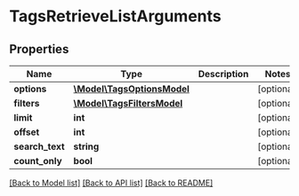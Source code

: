 # TagsRetrieveListArguments

## Properties
Name | Type | Description | Notes
------------ | ------------- | ------------- | -------------
**options** | [**\Model\TagsOptionsModel**](TagsOptionsModel.md) |  | [optional] 
**filters** | [**\Model\TagsFiltersModel**](TagsFiltersModel.md) |  | [optional] 
**limit** | **int** |  | [optional] 
**offset** | **int** |  | [optional] 
**search_text** | **string** |  | [optional] 
**count_only** | **bool** |  | [optional] 

[[Back to Model list]](../README.md#documentation-for-models) [[Back to API list]](../README.md#documentation-for-api-endpoints) [[Back to README]](../README.md)


